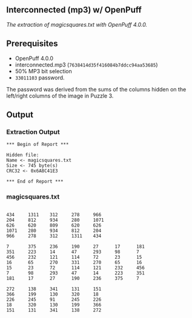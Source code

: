 ## Interconnected (mp3) w/ OpenPuff
_The extraction of magicsquares.txt with OpenPuff 4.0.0._

## Prerequisites
- OpenPuff 4.0.0
- interconnected.mp3 (`7638414d35f416084b7ddcc94aa53685`)
- 50% MP3 bit selection
- `33011103` password.

The password was derived from the sums of the columns hidden on the left/right columns of the image in Puzzle 3.

## Output

### Extraction Output
```
*** Begin of Report ***

Hidden file:
Name <- magicsquares.txt
Size <- 745 byte(s)
CRC32 <- 0x6A8C41E3

*** End of Report ***
```

### magicsquares.txt
```

434     1311    312     278     966
204     812     934     280     1071
626     620     809     620     626
1071    280     934     812     204
966     278     312     1311    434

7       375     236     190     27      17      181
351     223     14      47      293     98      7
456     232     121     114     72      23      15
16      65      270     331     270     65      16
15      23      72      114     121     232     456
7       98      293     47      14      223     351
181     17      27      190     236     375     7

272     138     341     131     151
366     199     130     320     18
226     245     91      245     226
18      320     130     199     366
151     131     341     138     272


```
